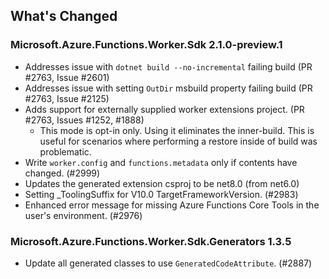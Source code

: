 ## What's Changed

<!-- Please add your release notes in the following format:
- My change description (#PR/#issue)
-->

### Microsoft.Azure.Functions.Worker.Sdk 2.1.0-preview.1

- Addresses issue with `dotnet build --no-incremental` failing build (PR #2763, Issue #2601)
- Addresses issue with setting `OutDir` msbuild property failing build (PR #2763, Issue #2125)
- Adds support for externally supplied worker extensions project. (PR #2763, Issues #1252, #1888)
    - This mode is opt-in only. Using it eliminates the inner-build. This is useful for scenarios where performing a restore inside of build was problematic.
- Write `worker.config` and `functions.metadata` only if contents have changed. (#2999)
- Updates the generated extension csproj to be net8.0 (from net6.0) 
- Setting _ToolingSuffix for V10.0 TargetFrameworkVersion. (#2983)
- Enhanced error message for missing Azure Functions Core Tools in the user's environment. (#2976)

### Microsoft.Azure.Functions.Worker.Sdk.Generators 1.3.5

- Update all generated classes to use `GeneratedCodeAttribute`. (#2887)
